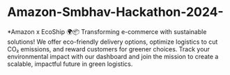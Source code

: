 # Amazon-Smbhav-Hackathon-2024-
*Amazon x EcoShip 🌍📦  Transforming e-commerce with sustainable solutions! We offer eco-friendly delivery options, optimize logistics to cut CO₂ emissions, and reward customers for greener choices. Track your environmental impact with our dashboard and join the mission to create a scalable, impactful future in green logistics.  
